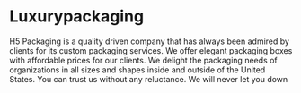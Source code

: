 # Luxurypackaging
H5 Packaging is a quality driven company that has always been admired by clients for its custom packaging services. We offer elegant packaging boxes with affordable prices for our clients. We delight the packaging needs of organizations in all sizes and shapes inside and outside of the United States. You can trust us without any reluctance. We will never let you down

